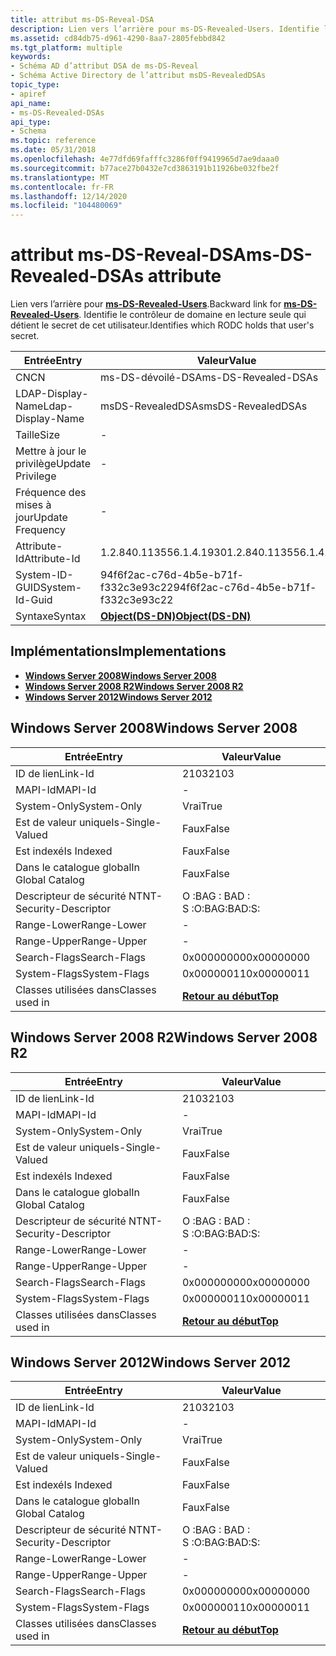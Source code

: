 ```yaml
---
title: attribut ms-DS-Reveal-DSA
description: Lien vers l’arrière pour ms-DS-Revealed-Users. Identifie le RODC qui détient le secret de l’utilisateur.
ms.assetid: cd84db75-d961-4290-8aa7-2805febbd842
ms.tgt_platform: multiple
keywords:
- Schéma AD d’attribut DSA de ms-DS-Reveal
- Schéma Active Directory de l’attribut msDS-RevealedDSAs
topic_type:
- apiref
api_name:
- ms-DS-Revealed-DSAs
api_type:
- Schema
ms.topic: reference
ms.date: 05/31/2018
ms.openlocfilehash: 4e77dfd69fafffc3286f0ff9419965d7ae9daaa0
ms.sourcegitcommit: b77ace27b0432e7cd3863191b11926be032fbe2f
ms.translationtype: MT
ms.contentlocale: fr-FR
ms.lasthandoff: 12/14/2020
ms.locfileid: "104480069"
---
```

# <a name="ms-ds-revealed-dsas-attribute"></a><span data-ttu-id="00031-106">attribut ms-DS-Reveal-DSA</span><span class="sxs-lookup"><span data-stu-id="00031-106">ms-DS-Revealed-DSAs attribute</span></span>

<span data-ttu-id="00031-107">Lien vers l’arrière pour [**ms-DS-Revealed-Users**](a-msds-revealedusers.md).</span><span class="sxs-lookup"><span data-stu-id="00031-107">Backward link for [**ms-DS-Revealed-Users**](a-msds-revealedusers.md).</span></span> <span data-ttu-id="00031-108">Identifie le contrôleur de domaine en lecture seule qui détient le secret de cet utilisateur.</span><span class="sxs-lookup"><span data-stu-id="00031-108">Identifies which RODC holds that user's secret.</span></span>



| <span data-ttu-id="00031-109">Entrée</span><span class="sxs-lookup"><span data-stu-id="00031-109">Entry</span></span> | <span data-ttu-id="00031-110">Valeur</span><span class="sxs-lookup"><span data-stu-id="00031-110">Value</span></span> |
|-------------------|-----------------------------------------|
| <span data-ttu-id="00031-111">CN</span><span class="sxs-lookup"><span data-stu-id="00031-111">CN</span></span>                | <span data-ttu-id="00031-112">ms-DS-dévoilé-DSA</span><span class="sxs-lookup"><span data-stu-id="00031-112">ms-DS-Revealed-DSAs</span></span>                     |
| <span data-ttu-id="00031-113">LDAP-Display-Name</span><span class="sxs-lookup"><span data-stu-id="00031-113">Ldap-Display-Name</span></span> | <span data-ttu-id="00031-114">msDS-RevealedDSAs</span><span class="sxs-lookup"><span data-stu-id="00031-114">msDS-RevealedDSAs</span></span>                       |
| <span data-ttu-id="00031-115">Taille</span><span class="sxs-lookup"><span data-stu-id="00031-115">Size</span></span>              | \-                                      |
| <span data-ttu-id="00031-116">Mettre à jour le privilège</span><span class="sxs-lookup"><span data-stu-id="00031-116">Update Privilege</span></span>  | \-                                      |
| <span data-ttu-id="00031-117">Fréquence des mises à jour</span><span class="sxs-lookup"><span data-stu-id="00031-117">Update Frequency</span></span>  | \-                                      |
| <span data-ttu-id="00031-118">Attribute-Id</span><span class="sxs-lookup"><span data-stu-id="00031-118">Attribute-Id</span></span>      | <span data-ttu-id="00031-119">1.2.840.113556.1.4.1930</span><span class="sxs-lookup"><span data-stu-id="00031-119">1.2.840.113556.1.4.1930</span></span>                 |
| <span data-ttu-id="00031-120">System-ID-GUID</span><span class="sxs-lookup"><span data-stu-id="00031-120">System-Id-Guid</span></span>    | <span data-ttu-id="00031-121">94f6f2ac-c76d-4b5e-b71f-f332c3e93c22</span><span class="sxs-lookup"><span data-stu-id="00031-121">94f6f2ac-c76d-4b5e-b71f-f332c3e93c22</span></span>    |
| <span data-ttu-id="00031-122">Syntaxe</span><span class="sxs-lookup"><span data-stu-id="00031-122">Syntax</span></span>            | [<span data-ttu-id="00031-123">**Object(DS-DN)**</span><span class="sxs-lookup"><span data-stu-id="00031-123">**Object(DS-DN)**</span></span>](s-object-ds-dn.md) |



## <a name="implementations"></a><span data-ttu-id="00031-124">Implémentations</span><span class="sxs-lookup"><span data-stu-id="00031-124">Implementations</span></span>

-   [<span data-ttu-id="00031-125">**Windows Server 2008**</span><span class="sxs-lookup"><span data-stu-id="00031-125">**Windows Server 2008**</span></span>](#windows-server-2008)
-   [<span data-ttu-id="00031-126">**Windows Server 2008 R2**</span><span class="sxs-lookup"><span data-stu-id="00031-126">**Windows Server 2008 R2**</span></span>](#windows-server-2008-r2)
-   [<span data-ttu-id="00031-127">**Windows Server 2012**</span><span class="sxs-lookup"><span data-stu-id="00031-127">**Windows Server 2012**</span></span>](#windows-server-2012)

## <a name="windows-server-2008"></a><span data-ttu-id="00031-128">Windows Server 2008</span><span class="sxs-lookup"><span data-stu-id="00031-128">Windows Server 2008</span></span>



| <span data-ttu-id="00031-129">Entrée</span><span class="sxs-lookup"><span data-stu-id="00031-129">Entry</span></span> | <span data-ttu-id="00031-130">Valeur</span><span class="sxs-lookup"><span data-stu-id="00031-130">Value</span></span> |
|------------------------|---------------------------------|
| <span data-ttu-id="00031-131">ID de lien</span><span class="sxs-lookup"><span data-stu-id="00031-131">Link-Id</span></span>                | <span data-ttu-id="00031-132">2103</span><span class="sxs-lookup"><span data-stu-id="00031-132">2103</span></span>                            |
| <span data-ttu-id="00031-133">MAPI-Id</span><span class="sxs-lookup"><span data-stu-id="00031-133">MAPI-Id</span></span>                | \-                              |
| <span data-ttu-id="00031-134">System-Only</span><span class="sxs-lookup"><span data-stu-id="00031-134">System-Only</span></span>            | <span data-ttu-id="00031-135">Vrai</span><span class="sxs-lookup"><span data-stu-id="00031-135">True</span></span>                            |
| <span data-ttu-id="00031-136">Est de valeur unique</span><span class="sxs-lookup"><span data-stu-id="00031-136">Is-Single-Valued</span></span>       | <span data-ttu-id="00031-137">Faux</span><span class="sxs-lookup"><span data-stu-id="00031-137">False</span></span>                           |
| <span data-ttu-id="00031-138">Est indexé</span><span class="sxs-lookup"><span data-stu-id="00031-138">Is Indexed</span></span>             | <span data-ttu-id="00031-139">Faux</span><span class="sxs-lookup"><span data-stu-id="00031-139">False</span></span>                           |
| <span data-ttu-id="00031-140">Dans le catalogue global</span><span class="sxs-lookup"><span data-stu-id="00031-140">In Global Catalog</span></span>      | <span data-ttu-id="00031-141">Faux</span><span class="sxs-lookup"><span data-stu-id="00031-141">False</span></span>                           |
| <span data-ttu-id="00031-142">Descripteur de sécurité NT</span><span class="sxs-lookup"><span data-stu-id="00031-142">NT-Security-Descriptor</span></span> | <span data-ttu-id="00031-143">O :BAG : BAD : S :</span><span class="sxs-lookup"><span data-stu-id="00031-143">O:BAG:BAD:S:</span></span>                    |
| <span data-ttu-id="00031-144">Range-Lower</span><span class="sxs-lookup"><span data-stu-id="00031-144">Range-Lower</span></span>            | \-                              |
| <span data-ttu-id="00031-145">Range-Upper</span><span class="sxs-lookup"><span data-stu-id="00031-145">Range-Upper</span></span>            | \-                              |
| <span data-ttu-id="00031-146">Search-Flags</span><span class="sxs-lookup"><span data-stu-id="00031-146">Search-Flags</span></span>           | <span data-ttu-id="00031-147">0x00000000</span><span class="sxs-lookup"><span data-stu-id="00031-147">0x00000000</span></span>                      |
| <span data-ttu-id="00031-148">System-Flags</span><span class="sxs-lookup"><span data-stu-id="00031-148">System-Flags</span></span>           | <span data-ttu-id="00031-149">0x00000011</span><span class="sxs-lookup"><span data-stu-id="00031-149">0x00000011</span></span>                      |
| <span data-ttu-id="00031-150">Classes utilisées dans</span><span class="sxs-lookup"><span data-stu-id="00031-150">Classes used in</span></span>        | [<span data-ttu-id="00031-151">**Retour au début**</span><span class="sxs-lookup"><span data-stu-id="00031-151">**Top**</span></span>](c-top.md)<br/> |



## <a name="windows-server-2008-r2"></a><span data-ttu-id="00031-152">Windows Server 2008 R2</span><span class="sxs-lookup"><span data-stu-id="00031-152">Windows Server 2008 R2</span></span>



| <span data-ttu-id="00031-153">Entrée</span><span class="sxs-lookup"><span data-stu-id="00031-153">Entry</span></span> | <span data-ttu-id="00031-154">Valeur</span><span class="sxs-lookup"><span data-stu-id="00031-154">Value</span></span> |
|------------------------|---------------------------------|
| <span data-ttu-id="00031-155">ID de lien</span><span class="sxs-lookup"><span data-stu-id="00031-155">Link-Id</span></span>                | <span data-ttu-id="00031-156">2103</span><span class="sxs-lookup"><span data-stu-id="00031-156">2103</span></span>                            |
| <span data-ttu-id="00031-157">MAPI-Id</span><span class="sxs-lookup"><span data-stu-id="00031-157">MAPI-Id</span></span>                | \-                              |
| <span data-ttu-id="00031-158">System-Only</span><span class="sxs-lookup"><span data-stu-id="00031-158">System-Only</span></span>            | <span data-ttu-id="00031-159">Vrai</span><span class="sxs-lookup"><span data-stu-id="00031-159">True</span></span>                            |
| <span data-ttu-id="00031-160">Est de valeur unique</span><span class="sxs-lookup"><span data-stu-id="00031-160">Is-Single-Valued</span></span>       | <span data-ttu-id="00031-161">Faux</span><span class="sxs-lookup"><span data-stu-id="00031-161">False</span></span>                           |
| <span data-ttu-id="00031-162">Est indexé</span><span class="sxs-lookup"><span data-stu-id="00031-162">Is Indexed</span></span>             | <span data-ttu-id="00031-163">Faux</span><span class="sxs-lookup"><span data-stu-id="00031-163">False</span></span>                           |
| <span data-ttu-id="00031-164">Dans le catalogue global</span><span class="sxs-lookup"><span data-stu-id="00031-164">In Global Catalog</span></span>      | <span data-ttu-id="00031-165">Faux</span><span class="sxs-lookup"><span data-stu-id="00031-165">False</span></span>                           |
| <span data-ttu-id="00031-166">Descripteur de sécurité NT</span><span class="sxs-lookup"><span data-stu-id="00031-166">NT-Security-Descriptor</span></span> | <span data-ttu-id="00031-167">O :BAG : BAD : S :</span><span class="sxs-lookup"><span data-stu-id="00031-167">O:BAG:BAD:S:</span></span>                    |
| <span data-ttu-id="00031-168">Range-Lower</span><span class="sxs-lookup"><span data-stu-id="00031-168">Range-Lower</span></span>            | \-                              |
| <span data-ttu-id="00031-169">Range-Upper</span><span class="sxs-lookup"><span data-stu-id="00031-169">Range-Upper</span></span>            | \-                              |
| <span data-ttu-id="00031-170">Search-Flags</span><span class="sxs-lookup"><span data-stu-id="00031-170">Search-Flags</span></span>           | <span data-ttu-id="00031-171">0x00000000</span><span class="sxs-lookup"><span data-stu-id="00031-171">0x00000000</span></span>                      |
| <span data-ttu-id="00031-172">System-Flags</span><span class="sxs-lookup"><span data-stu-id="00031-172">System-Flags</span></span>           | <span data-ttu-id="00031-173">0x00000011</span><span class="sxs-lookup"><span data-stu-id="00031-173">0x00000011</span></span>                      |
| <span data-ttu-id="00031-174">Classes utilisées dans</span><span class="sxs-lookup"><span data-stu-id="00031-174">Classes used in</span></span>        | [<span data-ttu-id="00031-175">**Retour au début**</span><span class="sxs-lookup"><span data-stu-id="00031-175">**Top**</span></span>](c-top.md)<br/> |



## <a name="windows-server-2012"></a><span data-ttu-id="00031-176">Windows Server 2012</span><span class="sxs-lookup"><span data-stu-id="00031-176">Windows Server 2012</span></span>



| <span data-ttu-id="00031-177">Entrée</span><span class="sxs-lookup"><span data-stu-id="00031-177">Entry</span></span> | <span data-ttu-id="00031-178">Valeur</span><span class="sxs-lookup"><span data-stu-id="00031-178">Value</span></span> |
|------------------------|---------------------------------|
| <span data-ttu-id="00031-179">ID de lien</span><span class="sxs-lookup"><span data-stu-id="00031-179">Link-Id</span></span>                | <span data-ttu-id="00031-180">2103</span><span class="sxs-lookup"><span data-stu-id="00031-180">2103</span></span>                            |
| <span data-ttu-id="00031-181">MAPI-Id</span><span class="sxs-lookup"><span data-stu-id="00031-181">MAPI-Id</span></span>                | \-                              |
| <span data-ttu-id="00031-182">System-Only</span><span class="sxs-lookup"><span data-stu-id="00031-182">System-Only</span></span>            | <span data-ttu-id="00031-183">Vrai</span><span class="sxs-lookup"><span data-stu-id="00031-183">True</span></span>                            |
| <span data-ttu-id="00031-184">Est de valeur unique</span><span class="sxs-lookup"><span data-stu-id="00031-184">Is-Single-Valued</span></span>       | <span data-ttu-id="00031-185">Faux</span><span class="sxs-lookup"><span data-stu-id="00031-185">False</span></span>                           |
| <span data-ttu-id="00031-186">Est indexé</span><span class="sxs-lookup"><span data-stu-id="00031-186">Is Indexed</span></span>             | <span data-ttu-id="00031-187">Faux</span><span class="sxs-lookup"><span data-stu-id="00031-187">False</span></span>                           |
| <span data-ttu-id="00031-188">Dans le catalogue global</span><span class="sxs-lookup"><span data-stu-id="00031-188">In Global Catalog</span></span>      | <span data-ttu-id="00031-189">Faux</span><span class="sxs-lookup"><span data-stu-id="00031-189">False</span></span>                           |
| <span data-ttu-id="00031-190">Descripteur de sécurité NT</span><span class="sxs-lookup"><span data-stu-id="00031-190">NT-Security-Descriptor</span></span> | <span data-ttu-id="00031-191">O :BAG : BAD : S :</span><span class="sxs-lookup"><span data-stu-id="00031-191">O:BAG:BAD:S:</span></span>                    |
| <span data-ttu-id="00031-192">Range-Lower</span><span class="sxs-lookup"><span data-stu-id="00031-192">Range-Lower</span></span>            | \-                              |
| <span data-ttu-id="00031-193">Range-Upper</span><span class="sxs-lookup"><span data-stu-id="00031-193">Range-Upper</span></span>            | \-                              |
| <span data-ttu-id="00031-194">Search-Flags</span><span class="sxs-lookup"><span data-stu-id="00031-194">Search-Flags</span></span>           | <span data-ttu-id="00031-195">0x00000000</span><span class="sxs-lookup"><span data-stu-id="00031-195">0x00000000</span></span>                      |
| <span data-ttu-id="00031-196">System-Flags</span><span class="sxs-lookup"><span data-stu-id="00031-196">System-Flags</span></span>           | <span data-ttu-id="00031-197">0x00000011</span><span class="sxs-lookup"><span data-stu-id="00031-197">0x00000011</span></span>                      |
| <span data-ttu-id="00031-198">Classes utilisées dans</span><span class="sxs-lookup"><span data-stu-id="00031-198">Classes used in</span></span>        | [<span data-ttu-id="00031-199">**Retour au début**</span><span class="sxs-lookup"><span data-stu-id="00031-199">**Top**</span></span>](c-top.md)<br/> |



 

 





